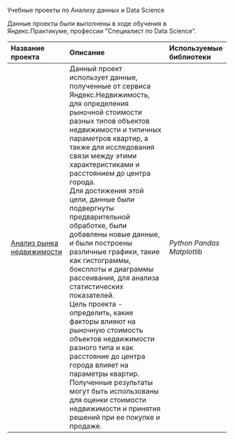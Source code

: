 Учебные проекты по Анализу данных и Data Science

Данные проекты были выполнены в ходе обучения в Яндекс.Практикуме, профессии "Специалист по Data Science".

| Название проекта | Описание | Используемые библиотеки | 
| :---------------------- | :---------------------- | :---------------------- |
| [Анализ рынка недвижимости](real_estate_market.ipynb) | Данный проект использует данные, полученные от сервиса Яндекс.Недвижимость, для определения рыночной стоимости разных типов объектов недвижимости и типичных параметров квартир, а также для исследования связи между этими характеристиками и расстоянием до центра города.<br>Для достижения этой цели, данные были подвергнуты предварительной обработке, были добавлены новые данные, и были построены различные графики, такие как гистограммы, боксплоты и диаграммы рассеивания, для анализа статистических показателей.<br> Цель проекта - определить, какие факторы влияют на рыночную стоимость объектов недвижимости разного типа и как расстояние до центра города влияет на параметры квартир. Полученные результаты могут быть использованы для оценки стоимости недвижимости и принятия решений при ее покупке и продаже.| *Python Pandas Matplotlib* | 
